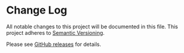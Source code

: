 # Change Log
All notable changes to this project will be documented in this file.
This project adheres to [Semantic Versioning](http://semver.org/).

Please see [GitHub releases](https://github.com/tclindner/sentry-releases-action/releases) for details.
